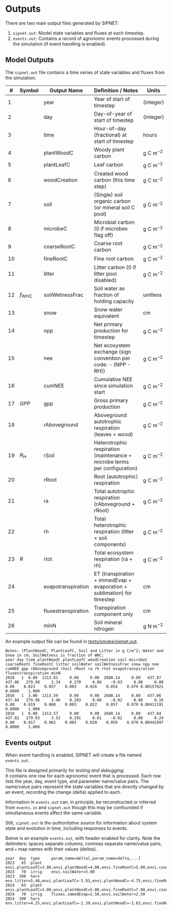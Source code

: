 
# Outputs

There are two main output files generated by SIPNET:
1. `sipnet.out`: Model state variables and fluxes at each timestep.
2. `events.out`: Contains a record of agronomic events processed during the simulation (if event handling is enabled).

## Model Outputs

The `sipnet.out` file contains a time series of state variables and fluxes from the simulation.  

| #  | Symbol           | Output Name         | Definition / Notes                                                        | Units        |
|----|------------------|---------------------|---------------------------------------------------------------------------|--------------|
| 1  |                  | year                | Year of start of timestep                                                 | (integer)    |
| 2  |                  | day                 | Day-of-year of start of timestep                                          | (integer)    |
| 3  |                  | time                | Hour-of-day (fractional) at start of timestep                             | hours        |
| 4  |                  | plantWoodC          | Woody plant carbon                                                        | g C m$^{-2}$ |
| 5  |                  | plantLeafC          | Leaf carbon                                                               | g C m$^{-2}$ |
| 6  |                  | woodCreation        | Created wood carbon (this time step)                                      | g C m$^{-2}$ |
| 7  |                  | soil                | (Single) soil organic carbon (or mineral soil C pool)                     | g C m$^{-2}$ |
| 8  |                  | microbeC            | Microbial carbon (0 if microbes flag off)                                 | g C m$^{-2}$ |
| 9  |                  | coarseRootC         | Coarse root carbon                                                        | g C m$^{-2}$ |
| 10 |                  | fineRootC           | Fine root carbon                                                          | g C m$^{-2}$ |
| 11 |                  | litter              | Litter carbon (0 if litter pool disabled)                                 | g C m$^{-2}$ |
| 12 | $f_{\text{WHC}}$ | soilWetnessFrac     | Soil water as fraction of holding capacity                                | unitless     |
| 13 |                  | snow                | Snow water equivalent                                                     | cm           |
| 14 |                  | npp                 | Net primary production for timestep                                       | g C m$^{-2}$ |
| 15 |                  | nee                 | Net ecosystem exchange (sign convention per code: - (NPP - RH))           | g C m$^{-2}$ |
| 16 |                  | cumNEE              | Cumulative NEE since simulation start                                     | g C m$^{-2}$ |
| 17 | $GPP$            | gpp                 | Gross primary production                                                  | g C m$^{-2}$ |
| 18 |                  | rAboveground        | Aboveground autotrophic respiration (leaves + wood)                       | g C m$^{-2}$ |
| 19 | $R_H$            | rSoil               | Heterotrophic respiration (maintenance + microbe terms per configuration) | g C m$^{-2}$ |
| 20 |                  | rRoot               | Root (autotrophic) respiration                                            | g C m$^{-2}$ |
| 21 |                  | ra                  | Total autotrophic respiration (rAboveground + rRoot)                      | g C m$^{-2}$ |
| 22 |                  | rh                  | Total heterotrophic respiration (litter + soil components)                | g C m$^{-2}$ |
| 23 | $R$              | rtot                | Total ecosystem respiration (ra + rh)                                     | g C m$^{-2}$ |
| 24 |                  | evapotranspiration  | ET (transpiration + immedEvap + evaporation + sublimation) for timestep   | cm           |
| 25 |                  | fluxestranspiration | Transpiration component only                                              | cm           |
| 26 |                  | minN                | Soil mineral nitrogen                                                     | g N m$^{-2}$ |
<!-- Not yet implemented
| 24  | $F^N_\text{vol}$     | fluxesn2o           | Nitrous Oxide flux             | g N/m$^2$ / timestep |
| 25  | $F^C_{\text{CH}_4}$  | fluxesch4           | Methane Flux                   | g C/m$^2$ / timestep |
| 26  | $F^N_\text{vol}$     | fluxesn2o           | Nitrous Oxide flux             | g N/m$^2$ / timestep |
| 27  | $F^C_{\text{CH}_4}$  | fluxesch4           | Methane Flux                   | g C/m$^2$ / timestep |
-->
An example output file can be found in [tests/smoke/sipnet.out](https://github.com/PecanProject/sipnet/blob/master/tests/smoke/niwot/sipnet.out).

```
Notes: (PlantWoodC, PlantLeafC, Soil and Litter in g C/m^2; Water and Snow in cm; SoilWetness is fraction of WHC;
year day time plantWoodC plantLeafC woodCreation soil microbeC coarseRootC fineRootC litter soilWater soilWetnessFrac snow npp nee cumNEE gpp rAboveground rSoil rRoot ra rh rtot evapotranspiration fluxestranspiration minN
2016   1  0.00  1313.62     0.00     0.00  2688.14     0.00   437.87   437.86   279.98     3.34    0.270     0.80    -0.03     0.08     0.08     0.00    0.023    0.057    0.003    0.026    0.054    0.079 0.00157021   0.0000    1.000
2016   1  3.00  1313.59     0.00     0.00  2688.14     0.00   437.86   437.84   279.96     3.46    0.283     0.68    -0.02     0.08     0.16     0.00    0.019    0.060    0.003    0.022    0.057    0.079 0.00411191   0.0000    1.000
2016   1  6.00  1313.57     0.00     0.00  2688.14     0.00   437.84   437.82   279.93     3.52    0.291     0.61    -0.02     0.08     0.24     0.00    0.017    0.062    0.003    0.020    0.059    0.079 0.00442997   0.0000    1.000
```

## Events output

When event handling is enabled, SIPNET will create a file named `events.out`. 

This file is designed primarily for _testing and debugging_.  
It contains one row for each agronomic event that is processed. 
Each row lists the year, day, event type, and parameter name/value pairs. 
The name/value pairs represent the state variables that are directly changed by an event, recording the change (delta) applied to each.

Information in `events.out` can, in principle, be reconstructed or inferred from `events.in` and `sipnet.out` though this may be confounded if simultaneous events affect the same variable.

Still, _`sipnet.out` is the authoritative source_ for information about system state and evolution in time, including responses to events.

Below is an example `events.out`, with header enabled for clarity. 
Note the delimiters: spaces separate columns, commas separate name/value pairs, and `=` map names with their values (deltas).

```
year  day  type     param_name=delta[,param_name=delta,...]
2023   65  plant    envi.plantLeafC=3.00,envi.plantWoodC=4.00,envi.fineRootC=5.00,envi.coarseRootC=6.00
2023   70  irrig    envi.soilWater=5.00
2023  200  harv     env.litter=5.46,envi.plantLeafC=-5.93,envi.plantWoodC=-4.75,envi.fineRootC=-3.73,envi.coarseRootC=-3.89
2024   65  plant    envi.plantLeafC=3.00,envi.plantWoodC=5.00,envi.fineRootC=7.00,envi.coarseRootC=9.00
2024   70  irrig    fluxes.immedEvap=2.50,envi.soilWater=2.50
2024  200  harv     env.litter=4.25,envi.plantLeafC=-1.39,envi.plantWoodC=-1.63,envi.fineRootC=-2.52,envi.coarseRootC=-2.97
```
